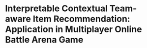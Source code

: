 # Interpretable Contextual Team-aware Item Recommendation: Application in Multiplayer Online Battle Arena Game
